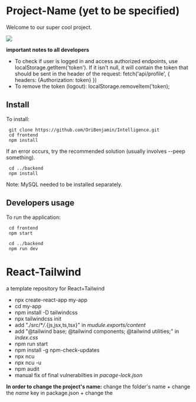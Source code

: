 # Project-Name (yet to be specified)

Welcome to our super cool project.

<img src="images/intelligenceMode">

**important notes to all developers**

- To check if user is logged in and access authorized endpoints,
  use localStorage.getItem('token'). If it isn't null, it will contain
  the token that should be sent in the header of the request:
  fetch('api/profile', {
  headers: {Authorization: token}
  })
- To remove the token (logout): localStorage.removeItem('token);

## Install

To install:
```
 git clone https://github.com/OriBenjamin/Intelligence.git
 cd frontend
 npm install
```

If an error occurs, try the recommended solution (usually involves --peep something).

```
 cd ../backend
 npm install
```

Note: MySQL needed to be installed separately.


## Developers usage

To run the application:
```
 cd frontend
 npm start

 cd ../backend
 npm run dev
```

# React-Tailwind

a template repository for React+Tailwind

- npx create-react-app my-app
- cd my-app
- npm install -D tailwindcss
- npx tailwindcss init
- add "./src/\*_/_.{js,jsx,ts,tsx}" in _mudule.exports/content_
- add "@tailwind base; @tailwind components; @tailwind utilities;" in _index.css_
- npm run start
- npm install -g npm-check-updates
- npx ncu
- npx ncu -u
- npm audit
- manual fix of final vulnerabilties in _pacage-lock.json_

**In order to change the project's name:**
change the folder's name + change the _name_ key in package.json + change the _<title>_ in index.html

**for deployment**
get rid of all the commands
get rid of unnecessary tailwind plugins
get rid of css
